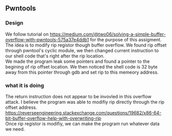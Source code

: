 ## Pwntools
### Design 
We follow tutorial on https://medium.com/@two06/solving-a-simple-buffer-overflow-with-pwntools-575a37e4ddb1 for the purpose of this assigment.  
The idea is to modify rip registor though buffer overflow. We found rip offset through pwntool's cyclic module, we then changed current instruction to our shell code that's right after the rip location.  
We made the program leak some pointers and found a pointer to the begining of rip offset location. We then noticed the shell code is 32 byte away from this pointer through gdb and set rip to this memeory address.  

### what it is doing
The return instruction does not appear to be invovled in this overflow attack. I believe the program was able to modifiy rip directly through the rip offset address. 
https://reverseengineering.stackexchange.com/questions/19682/x86-64-bit-buffer-overflow-help-with-overwriting-rip  
Once rip registor is modifiy, we can make the program run whatever data we need.  
